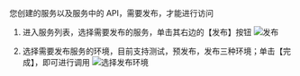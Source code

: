 您创建的服务以及服务中的 API，需要发布，才能进行访问

1. 进入服务列表，选择需要发布的服务，单击其右边的【发布】按钮
![发布](https://i.imgur.com/u2b5FBa.png)

2. 选择需要发布服务的环境，目前支持测试，预发布，发布三种环境；单击【完成】，即可进行调用
![选择发布环境](https://i.imgur.com/HO62H0y.png)
